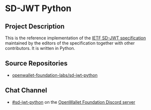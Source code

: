 # SD-JWT Python

## Project Description

This is the reference implementation of the [IETF SD-JWT specification](https://datatracker.ietf.org/doc/draft-ietf-oauth-selective-disclosure-jwt/) maintained by the editors of the specification together with other contributors. It is written in Python.

## Source Repositories

- [openwallet-foundation-labs/sd-jwt-python](https://github.com/openwallet-foundation-labs/sd-jwt-python)

## Chat Channel

- [#sd-jwt-python](https://discord.com/channels/1022962884864643214/1108449835176169513) on the [OpenWallet Foundation Discord server](https://discord.gg/openwalletfoundation)
